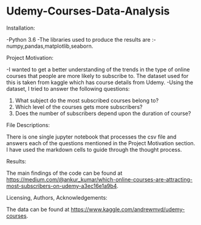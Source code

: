 # Udemy-Courses-Data-Analysis

Installation:

-Python 3.6 
-The libraries used to produce the results are :- numpy,pandas,matplotlib,seaborn. 

Project Motivation:

-I wanted to get a better understanding of the trends in the type of online courses that people are more likely to subscribe to. The dataset used for this is taken from kaggle which has course details from Udemy.
-Using the dataset, I tried to answer the following questions:

1. What subject do the most subscribed courses belong to?
2. Which level of the courses gets more subscribers?
3. Does the number of subscribers depend upon the duration of course?


File Descriptions:

There is one single jupyter notebook that processes the csv file and answers each of the questions mentioned in the Project Motivation section. I have used the markdown cells to guide through the thought process.

Results:

The main findings of the code can be found at https://medium.com/@ankur_kumar/which-online-courses-are-attracting-most-subscribers-on-udemy-a3ec16e1a9b4.

Licensing, Authors, Acknowledgements:

The data can be found at https://www.kaggle.com/andrewmvd/udemy-courses. 

